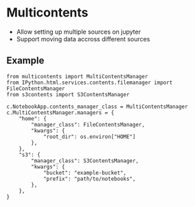 # Multicontents

- Allow setting up multiple sources on jupyter
- Support moving data accross different sources

## Example
```
from multicontents import MultiContentsManager
from IPython.html.services.contents.filemanager import FileContentsManager
from s3contents import S3ContentsManager

c.NotebookApp.contents_manager_class = MultiContentsManager
c.MultiContentsManager.managers = {
    "home": {
        "manager_class": FileContentsManager,
        "kwargs": {
            "root_dir": os.environ["HOME"]
        },
    },
    "s3": {
        "manager_class": S3ContentsManager,
        "kwargs": {
            "bucket": "example-bucket",
            "prefix": "path/to/notebooks",
        },
    },
}
```
